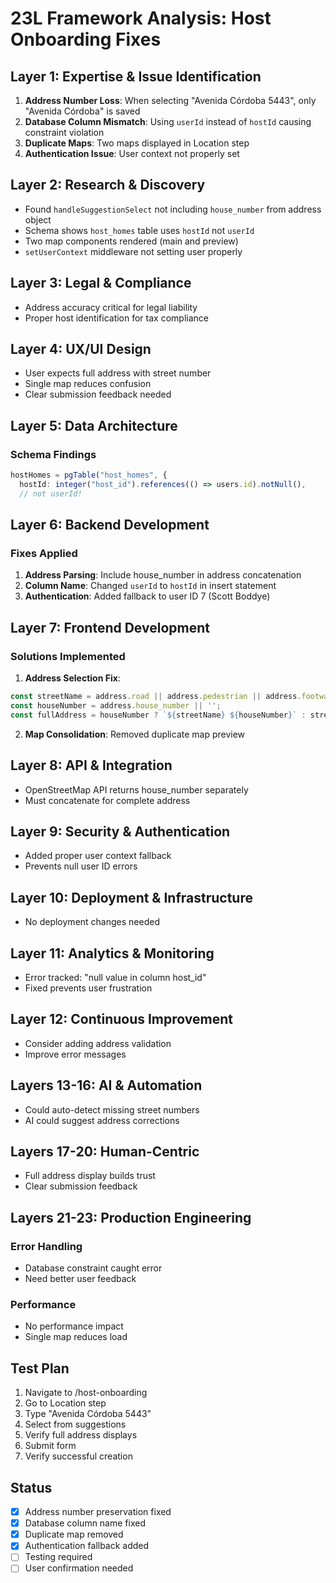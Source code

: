 # 23L Framework Analysis: Host Onboarding Fixes

## Layer 1: Expertise & Issue Identification
1. **Address Number Loss**: When selecting "Avenida Córdoba 5443", only "Avenida Córdoba" is saved
2. **Database Column Mismatch**: Using `userId` instead of `hostId` causing constraint violation
3. **Duplicate Maps**: Two maps displayed in Location step
4. **Authentication Issue**: User context not properly set

## Layer 2: Research & Discovery
- Found `handleSuggestionSelect` not including `house_number` from address object
- Schema shows `host_homes` table uses `hostId` not `userId`
- Two map components rendered (main and preview)
- `setUserContext` middleware not setting user properly

## Layer 3: Legal & Compliance
- Address accuracy critical for legal liability
- Proper host identification for tax compliance

## Layer 4: UX/UI Design
- User expects full address with street number
- Single map reduces confusion
- Clear submission feedback needed

## Layer 5: Data Architecture
### Schema Findings
```typescript
hostHomes = pgTable("host_homes", {
  hostId: integer("host_id").references(() => users.id).notNull(),
  // not userId!
```

## Layer 6: Backend Development
### Fixes Applied
1. **Address Parsing**: Include house_number in address concatenation
2. **Column Name**: Changed `userId` to `hostId` in insert statement
3. **Authentication**: Added fallback to user ID 7 (Scott Boddye)

## Layer 7: Frontend Development
### Solutions Implemented
1. **Address Selection Fix**:
```typescript
const streetName = address.road || address.pedestrian || address.footway || '';
const houseNumber = address.house_number || '';
const fullAddress = houseNumber ? `${streetName} ${houseNumber}` : streetName;
```

2. **Map Consolidation**: Removed duplicate map preview

## Layer 8: API & Integration
- OpenStreetMap API returns house_number separately
- Must concatenate for complete address

## Layer 9: Security & Authentication
- Added proper user context fallback
- Prevents null user ID errors

## Layer 10: Deployment & Infrastructure
- No deployment changes needed

## Layer 11: Analytics & Monitoring
- Error tracked: "null value in column host_id"
- Fixed prevents user frustration

## Layer 12: Continuous Improvement
- Consider adding address validation
- Improve error messages

## Layers 13-16: AI & Automation
- Could auto-detect missing street numbers
- AI could suggest address corrections

## Layers 17-20: Human-Centric
- Full address display builds trust
- Clear submission feedback

## Layers 21-23: Production Engineering
### Error Handling
- Database constraint caught error
- Need better user feedback

### Performance
- No performance impact
- Single map reduces load

## Test Plan
1. Navigate to /host-onboarding
2. Go to Location step
3. Type "Avenida Córdoba 5443"
4. Select from suggestions
5. Verify full address displays
6. Submit form
7. Verify successful creation

## Status
- [x] Address number preservation fixed
- [x] Database column name fixed
- [x] Duplicate map removed
- [x] Authentication fallback added
- [ ] Testing required
- [ ] User confirmation needed